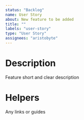 ```yaml
---
status: "Backlog"
name: User Story
about: New feature to be added
title: ""
labels: "user-story"
type: "User Story"
assignees: "aristobyte"
---
```


# Description

Feature short and clear description

# Helpers

Any links or guides
